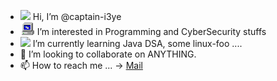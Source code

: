 - <!---👋---><img src="https://github.com/TheDudeThatCode/TheDudeThatCode/blob/master/Assets/Hi.gif" width="23"> Hi, I’m @captain-i3ye
- <!---👀---><img src="https://github.com/TheDudeThatCode/TheDudeThatCode/blob/master/Assets/PC.gif" width="23"> I’m interested in Programming and CyberSecurity stuffs
- <!---🌱---><img src="https://github.com/TheDudeThatCode/TheDudeThatCode/blob/master/Assets/Developer.gif" width="23"> I’m currently learning Java DSA, some linux-foo ....
- 💞️ I’m looking to collaborate on ANYTHING.
- 📫 How to reach me ... -> [Mail](aak.ayush001@gmail.com)

<!---
captain-i3ye/captain-i3ye is a ✨ special ✨ repository because its `README.md` (this file) appears on your GitHub profile.
You can click the Preview link to take a look at your changes.
--->
